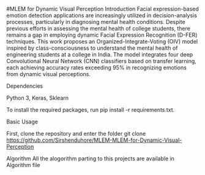#MLEM for Dynamic Visual Perception
Introduction
Facial expression-based emotion detection applications are increasingly utilized in decision-analysis processes, particularly in diagnosing mental health conditions. Despite previous efforts in assessing the mental health of college students, there remains a gap in employing dynamic Facial Expression Recognition (D-FER) techniques. This work proposes an Organized-Integrate-Voting (OIV) model inspired by class-consciousness to understand the mental health of engineering students at a college in India. The model integrates four deep Convolutional Neural Network (CNN) classifiers based on transfer learning, each achieving accuracy rates exceeding 95% in recognizing emotions from dynamic visual perceptions.

Dependencies

Python 3, Keras, Sklearn

To install the required packages, run pip install -r requirements.txt.

Basic Usage

First, clone the repository and enter the folder git clone https://github.com/Sirshenduhore/MLEM-MLEM-for-Dynamic-Visual-Perception 

Algorithm All the alogorithm parting to this projects are available in Algorithm file
